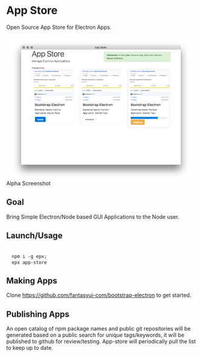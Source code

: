 # App Store

Open Source App Store for Electron Apps.

![](images/screenshot-001.png)
Alpha Screenshot

## Goal

Bring Simple Electron/Node based GUI Applications to the Node user.

## Launch/Usage

```

  npm i -g epx;
  epx app-store

```

## Making Apps

Clone https://github.com/fantasyui-com/bootstrap-electron to get started.

## Publishing Apps

An open catalog of npm package names and public git repositories will be generated based on a public search for unique tags/keywords, it will be published to github for review/testing. App-store will periodically pull the list to keep up to date.
